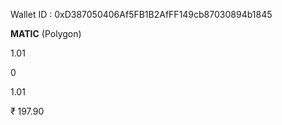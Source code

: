 Wallet ID : 0xD387050406Af5FB1B2AfFF149cb87030894b1845

**MATIC** (Polygon)

1.01

0

1.01

₹ 197.90